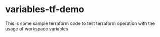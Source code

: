 # variables-tf-demo
This is some sample terraform code to test terraform operation with the usage of workspace variables
